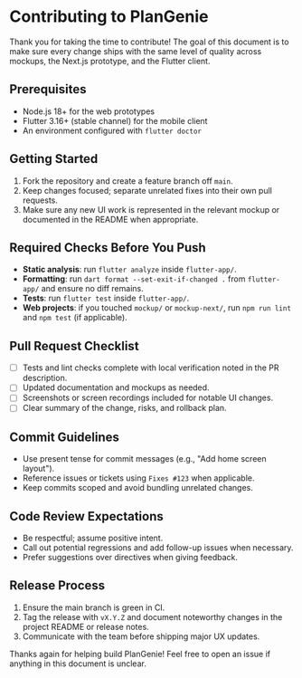 # Contributing to PlanGenie

Thank you for taking the time to contribute! The goal of this document is to make sure every change ships with the same level of quality across mockups, the Next.js prototype, and the Flutter client.

## Prerequisites
- Node.js 18+ for the web prototypes
- Flutter 3.16+ (stable channel) for the mobile client
- An environment configured with `flutter doctor`

## Getting Started
1. Fork the repository and create a feature branch off `main`.
2. Keep changes focused; separate unrelated fixes into their own pull requests.
3. Make sure any new UI work is represented in the relevant mockup or documented in the README when appropriate.

## Required Checks Before You Push
- **Static analysis**: run `flutter analyze` inside `flutter-app/`.
- **Formatting**: run `dart format --set-exit-if-changed .` from `flutter-app/` and ensure no diff remains.
- **Tests**: run `flutter test` inside `flutter-app/`.
- **Web projects**: if you touched `mockup/` or `mockup-next/`, run `npm run lint` and `npm test` (if applicable).

## Pull Request Checklist
- [ ] Tests and lint checks complete with local verification noted in the PR description.
- [ ] Updated documentation and mockups as needed.
- [ ] Screenshots or screen recordings included for notable UI changes.
- [ ] Clear summary of the change, risks, and rollback plan.

## Commit Guidelines
- Use present tense for commit messages (e.g., "Add home screen layout").
- Reference issues or tickets using `Fixes #123` when applicable.
- Keep commits scoped and avoid bundling unrelated changes.

## Code Review Expectations
- Be respectful; assume positive intent.
- Call out potential regressions and add follow-up issues when necessary.
- Prefer suggestions over directives when giving feedback.

## Release Process
1. Ensure the main branch is green in CI.
2. Tag the release with `vX.Y.Z` and document noteworthy changes in the project README or release notes.
3. Communicate with the team before shipping major UX updates.

Thanks again for helping build PlanGenie! Feel free to open an issue if anything in this document is unclear.
